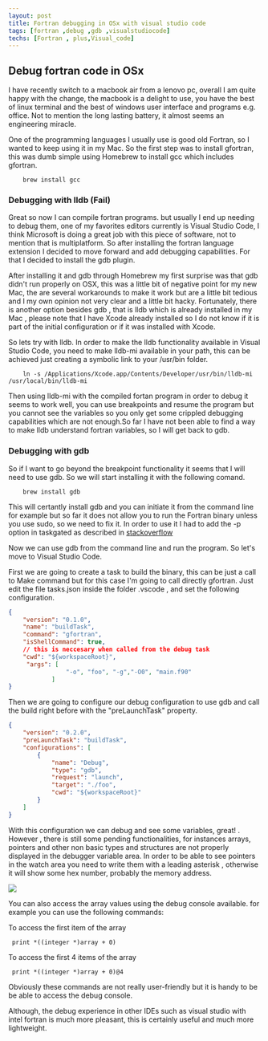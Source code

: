 ```yaml
---
layout: post
title: Fortran debugging in OSx with visual studio code
tags: [fortran ,debug ,gdb ,visualstudiocode]
techs: [Fortran , plus,Visual_code]
---
```

## Debug fortran code in OSx

I have recently switch to a macbook air from a lenovo pc, overall I am quite happy with the change, the macbook is a delight to use, you have the best of linux terminal and the best of windows user interface and programs e.g. office. Not to mention the long lasting battery, it almost seems an engineering miracle.

One of the programming languages I usually use is good old Fortran, so I wanted to keep using it in my Mac. So the first step was to install gfortran, this was dumb simple using Homebrew to install gcc which includes gfortran.

~~~
    brew install gcc
~~~

### Debugging with lldb (Fail)

Great so now I can compile fortran programs. but usually I end up needing to debug them, one of my favorites editors currently is Visual Studio Code, I think Microsoft is doing a great job with this piece of software, not to mention that is multiplatform. So after installing the fortran language extension I decided to move forward and add debugging capabilities. For that I decided to install the gdb plugin.

After installing it and gdb through Homebrew my first surprise was that gdb didn't run properly on OSX, this was a little bit of negative point for my new Mac, the are several workarounds to make it work but are a little bit tedious and I my own opinion not very clear and a little bit hacky. Fortunately, there is another option besides gdb , that is lldb which is already installed in my Mac , please note that I have Xcode already installed so I do not know if it is part of the initial configuration or if it was installed with Xcode. 

So lets try with lldb. In order to make the lldb functionality available in Visual Studio Code, you need to make lldb-mi available in your path, this can be achieved just creating a symbolic link to your /usr/bin folder.

~~~
    ln -s /Applications/Xcode.app/Contents/Developer/usr/bin/lldb-mi /usr/local/bin/lldb-mi
~~~

Then using lldb-mi with the compiled fortan program in order to debug it seems to work well, you can use breakpoints and resume the program but you cannot see the variables so you only get some crippled debugging capabilities which are not enough.So far I have not been able to find a way to make lldb understand fortran variables, so I will get back to gdb.

### Debugging with gdb

So if I want to go beyond the breakpoint functionality it seems that I will need to use gdb. So we will start installing it with the following comand.

~~~
    brew install gdb
~~~

This will certantly install gdb and you can initiate it from the command line for example but so far it does not allow you to run the Fortran binary unless you use sudo, so we need to fix it. In order to use it I had to add the -p option in taskgated as described in [stackoverflow](https://stackoverflow.com/questions/33162757/how-to-install-gdb-debugger-in-mac-osx-el-capitan)

Now we can use gdb from the command line and run the program. So let's move to Visual Studio Code.

First we are going to create a task to build the binary, this can be just a call to Make command but for this case I'm going to call directly gfortran. Just edit the file tasks.json inside the folder .vscode , and set the following configuration.

~~~ json 
{
    "version": "0.1.0",
    "name": "buildTask",
    "command": "gfortran",
    "isShellCommand": true,
    // this is neccesary when called from the debug task
    "cwd": "${workspaceRoot}",   
     "args": [
                "-o", "foo", "-g","-O0", "main.f90"
            ]
}
~~~

Then we are going to configure our debug configuration to use gdb and call the build right before with the "preLaunchTask" property.

~~~ json
{
    "version": "0.2.0",
    "preLaunchTask": "buildTask",
    "configurations": [
        {
            "name": "Debug",
            "type": "gdb",
            "request": "launch",
            "target": "./foo",
            "cwd": "${workspaceRoot}"
        }
    ]
}
~~~ 

With this configuration we can debug and see some variables, great! . However , there is still some pending functionalities, for instances arrays, pointers and other non basic types and structures are not properly displayed in the debugger variable area. In order to be able to see pointers in the watch area you need to write them with a leading asterisk , otherwise it will show some hex number, probably the memory address.

![](../../../../public/img/fortran/fortran_vs_debug.png)

You can also access the array values using the debug console available. for example you can use the following commands:

To access the first item of the array

~~~
 print *((integer *)array + 0) 
~~~

To access the first 4 items of the array

~~~
 print *((integer *)array + 0)@4 
~~~

Obviously these commands are not really user-friendly but it is handy to be be able to access the debug console.

Although, the debug experience in other IDEs such as visual studio with intel fortran is much more pleasant, this is certainly useful and much more lightweight.
